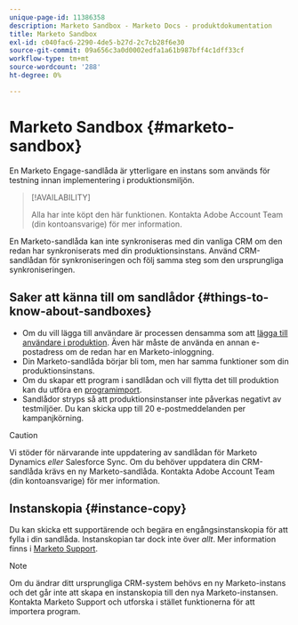 ```yaml
---
unique-page-id: 11386358
description: Marketo Sandbox - Marketo Docs - produktdokumentation
title: Marketo Sandbox
exl-id: c040fac6-2290-4de5-b27d-2c7cb28f6e30
source-git-commit: 09a656c3a0d0002edfa1a61b987bff4c1dff33cf
workflow-type: tm+mt
source-wordcount: '288'
ht-degree: 0%

---
```


# Marketo Sandbox {#marketo-sandbox}

En Marketo Engage-sandlåda är ytterligare en instans som används för testning innan implementering i produktionsmiljön.

>[!AVAILABILITY]
>
>Alla har inte köpt den här funktionen. Kontakta Adobe Account Team (din kontoansvarige) för mer information.

En Marketo-sandlåda kan inte synkroniseras med din vanliga CRM om den redan har synkroniserats med din produktionsinstans. Använd CRM-sandlådan för synkroniseringen och följ samma steg som den ursprungliga synkroniseringen.

## Saker att känna till om sandlådor {#things-to-know-about-sandboxes}

* Om du vill lägga till användare är processen densamma som att [lägga till användare i produktion](/help/marketo/product-docs/administration/users-and-roles/managing-marketo-users.md#create-users). Även här måste de använda en annan e-postadress om de redan har en Marketo-inloggning.
* Din Marketo-sandlåda börjar bli tom, men har samma funktioner som din produktionsinstans.
* Om du skapar ett program i sandlådan och vill flytta det till produktion kan du utföra en [programimport](/help/marketo/product-docs/core-marketo-concepts/programs/working-with-programs/import-a-program.md).
* Sandlådor stryps så att produktionsinstanser inte påverkas negativt av testmiljöer. Du kan skicka upp till 20 e-postmeddelanden per kampanjkörning.

>[!CAUTION]
>
>Vi stöder för närvarande inte uppdatering av sandlådan för Marketo Dynamics _eller_ Salesforce Sync. Om du behöver uppdatera din CRM-sandlåda krävs en ny Marketo-sandlåda. Kontakta Adobe Account Team (din kontoansvarige) för mer information.

## Instanskopia {#instance-copy}

Du kan skicka ett supportärende och begära en engångsinstanskopia för att fylla i din sandlåda. Instanskopian tar dock inte över _allt_. Mer information finns i [Marketo Support](https://nation.marketo.com/t5/Support/ct-p/Support).

>[!NOTE]
>
>Om du ändrar ditt ursprungliga CRM-system behövs en ny Marketo-instans och det går inte att skapa en instanskopia till den nya Marketo-instansen. Kontakta Marketo Support och utforska i stället funktionerna för att importera program.
